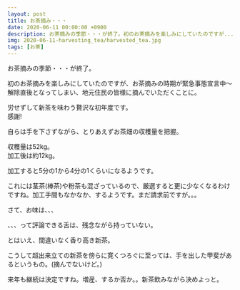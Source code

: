 ```yaml
---
layout: post
title: お茶摘み・・・
date: 2020-06-11 00:00:00 +0900
description: お茶摘みの季節・・・が終了。初のお茶摘みを楽しみにしていたのですが...
img: 2020-06-11-harvesting_tea/harvested_tea.jpg
tags: [お茶]
---
```


お茶摘みの季節・・・が終了。

初のお茶摘みを楽しみにしていたのですが、お茶摘みの時期が緊急事態宣言中〜解除直後となってしまい、地元住民の皆様に摘んでいただくことに。

労せずして新茶を味わう贅沢な初年度です。  
感謝!

自らは手を下さずながら、とりあえずお茶畑の収穫量を把握。

収穫量は52kg。  
加工後は約12kg。

加工すると5分の1から4分の1くらいになるようです。

これには茎茶(棒茶)や粉茶も混ざっているので、厳選すると更に少なくなるわけですね。加工手間もなかなか、するようです。まだ請求前ですが。。。

さて、お味は、、、

、、、って評論できる舌は、残念ながら持っていない。

とはいえ、間違いなく香り高き新茶。

こうして超出来立ての新茶を傍らに寛くつろぐに至っては、手を出した甲斐があるというもの。(摘んでないけど。)

来年も継続は決定ですね。増産、するか否か。。新茶飲みながら決めよっと。
